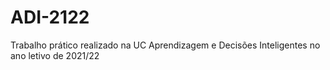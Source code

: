 # ADI-2122
Trabalho prático realizado na UC Aprendizagem e Decisões Inteligentes no ano letivo de 2021/22
